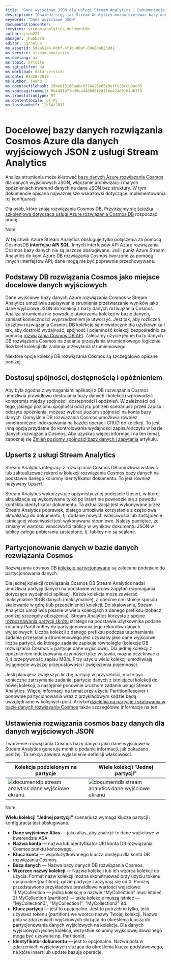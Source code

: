 ```yaml
---
title: "Dane wyjściowe JSON dla usługi Stream Analytics | Dokumentacja firmy Microsoft"
description: "Dowiedz się, jak Stream Analytics można kierować bazy danych rozwiązania Cosmos Azure dla danych wyjściowych JSON archiwizowania danych i zapytania o małych opóźnieniach na dane JSON bez struktury."
keywords: "Dane wyjściowe JSON"
documentationcenter: 
services: stream-analytics,documentdb
author: jseb225
manager: jhubbard
editor: cgronlun
ms.assetid: 5d2a61a6-0dbf-4f1b-80af-60a80eb25dd1
ms.service: stream-analytics
ms.devlang: na
ms.topic: article
ms.tgt_pltfrm: na
ms.workload: data-services
ms.date: 03/28/2017
ms.author: jeanb
ms.openlocfilehash: 29be0f5100aabe8374a26e6548effe20ccb9ac86
ms.sourcegitcommit: 0e4491b7fdd9ca4408d5f2d41be42a09164db775
ms.translationtype: MT
ms.contentlocale: pl-PL
ms.lasthandoff: 12/14/2017
---
```

# <a name="target-azure-cosmos-db-for-json-output-from-stream-analytics"></a>Docelowej bazy danych rozwiązania Cosmos Azure dla danych wyjściowych JSON z usługi Stream Analytics
Analiza strumienia może kierować [bazy danych Azure rozwiązania Cosmos](https://azure.microsoft.com/services/documentdb/) dla danych wyjściowych JSON, włączanie archiwizacji i małych opóźnieniach kwerend danych na dane JSON bez struktury. W tym dokumencie opisano najważniejsze wskazówki dotyczące implementowania tej konfiguracji.

Dla osób, które znają rozwiązania Cosmos DB, Przyjrzyjmy się [ścieżka szkoleniowa dotycząca usługi Azure rozwiązania Cosmos DB](https://azure.microsoft.com/documentation/learning-paths/documentdb/) rozpocząć pracę. 

> [!Note]
> W tej chwili Azure Stream Analytics obsługuje tylko połączenia za pomocą CosmosDB **interfejsu API SQL**.
> Innych interfejsów API Azure rozwiązania Cosmos bazy danych nie są jeszcze obsługiwane. Jeśli punkt Azure Stream Analytics do kont Azure DB rozwiązania Cosmos tworzone za pomocą innych interfejsów API, dane mogą nie być poprawnie przechowywane. 

## <a name="basics-of-cosmos-db-as-an-output-target"></a>Podstawy DB rozwiązania Cosmos jako miejsce docelowe danych wyjściowych
Dane wyjściowe bazy danych Azure rozwiązania Cosmos w Stream Analytics umożliwia zapisywanie strumienia przetwarzanie wyników jako dane wyjściowe JSON do kolekcji z bazy danych rozwiązania Cosmos. Analiza strumienia nie powoduje utworzenia kolekcji w bazie danych, zamiast konieczności wyprzedzeniem je utworzyć. Jest tak, aby rozliczeń kosztów rozwiązania Cosmos DB kolekcje są niewidoczne dla użytkownika i tak, aby dostroić wydajność, spójność i pojemność kolekcji bezpośrednio za pomocą [rozwiązania Cosmos DB API](https://msdn.microsoft.com/library/azure/dn781481.aspx). Zalecamy użycie jednej bazy danych DB rozwiązania Cosmos na zadanie przesyłania strumieniowego logicznie Rozdziel kolekcji dla zadania przesyłania strumieniowego.

Niektóre opcje kolekcji DB rozwiązania Cosmos są szczegółowo opisane poniżej.

## <a name="tune-consistency-availability-and-latency"></a>Dostosuj spójności, dostępnością i opóźnieniem
Aby była zgodna z wymaganiami aplikacji z DB rozwiązania Cosmos umożliwia prawidłowo dostrajania bazy danych i kolekcji i wprowadzić kompromis między spójności, dostępności i opóźnień. W zależności od tego, jakiego poziomu spójności odczytu potrzeb scenariusz przed zapisu i odczytu opóźnienia, możesz wybrać poziom spójności na konta bazy danych. Domyślnie DB rozwiązania Cosmos umożliwia również synchroniczne indeksowania na każdej operacji CRUD do kolekcji. To jest inną opcją przydatne do kontrolowania wydajności zapisu/odczytu w bazie danych rozwiązania Cosmos. Aby uzyskać więcej informacji na ten temat, zapoznaj się [Zmień poziomy spójności bazy danych i zapytania](../cosmos-db/consistency-levels.md) artykułu.

## <a name="upserts-from-stream-analytics"></a>Upserts z usługi Stream Analytics
Stream Analytics integracji z rozwiązania Cosmos DB umożliwia wstawić lub zaktualizować rekord w kolekcji rozwiązania Cosmos bazy danych na podstawie danego kolumny Identyfikator dokumentu. To jest również nazywany *Upsert*.

Stream Analytics wykorzystuje optymistycznej podejście Upsert, w której aktualizacje są wykonywane tylko po insert nie powiedzie się z powodu konfliktu identyfikator dokumentu. Ta aktualizacja jest wykonywane przez Stream Analytics poprawek, dlatego umożliwia korzystanie z częściowa aktualizacji do dokumentu, tj. dodanie nowych właściwości lub zastąpienie istniejącej właściwości jest wykonywana stopniowo. Należy pamiętać, że zmiany w wartości właściwości tablicy w wyników dokumentu JSON w tablicy całego pobierania zastąpione, tj. tablicy nie są scalane.

## <a name="data-partitioning-in-cosmos-db"></a>Partycjonowanie danych w bazie danych rozwiązania Cosmos
Rozwiązania cosmos DB [kolekcje partycjonowane](../cosmos-db/partition-data.md) są zalecane podejście do partycjonowania danych. 

Dla jednej kolekcji rozwiązania Cosmos DB Stream Analytics nadal umożliwia partycji danych na podstawie wzorców zapytań i wymagania dotyczące wydajności aplikacji. Każda kolekcja może zawierać maksymalnie 10GB danych (maksymalnie), a obecnie nie istnieje sposób skalowanie w górę (lub przepełnienie) kolekcji. Do skalowania, Stream Analytics umożliwia pisanie w wielu kolekcjach z danego prefiksu (zobacz poniżej szczegóły obciążenia). Stream Analytics korzysta z spójne [rozpoznawania partycji skrótu](https://msdn.microsoft.com/library/azure/microsoft.azure.documents.partitioning.hashpartitionresolver.aspx) strategii na podstawie użytkownika podane kolumny PartitionKey do partycjonowania jego rekordów danych wyjściowych. Liczba kolekcji z danego prefiksu podczas uruchamiania zadania przesyłania strumieniowego jest używany jako dane wyjściowe liczba partycji, do którego zadanie zapisuje równoległe (kolekcje DB rozwiązania Cosmos = partycje dane wyjściowe). Dla jednej kolekcji z opóźnieniem indeksowania czynności tylko wstawia, można oczekiwać o 0,4 przepływność zapisu MB/s. Przy użyciu wielu kolekcji umożliwiają osiągnięcie wyższej przepustowości i zwiększenia pojemności.

Jeśli planujesz zwiększyć liczbę partycji w przyszłości, może być konieczne zatrzymanie zadania, partycje danych z istniejącej kolekcji do nowej kolekcji, a następnie ponownie uruchom zadanie usługi Stream Analytics. Więcej informacji na temat przy użyciu PartitionResolver i ponownie partycjonowania wraz z przykładowym kodzie będą uwzględniane w kolejnych post. Artykuł [dzielenia na partycje i skalowania w bazie danych rozwiązania Cosmos](../cosmos-db/sql-api-partition-data.md) także szczegółowe informacje na ten.

## <a name="cosmos-db-settings-for-json-output"></a>Ustawienia rozwiązania cosmos bazy danych dla danych wyjściowych JSON
Tworzenie rozwiązania Cosmos bazy danych jako dane wyjściowe w Stream Analytics generuje monit o podanie informacji, jak pokazano poniżej. Ta sekcja zawiera wyjaśnienie definicji właściwości.

Kolekcja podzielonym na partycje | Wiele kolekcji "Jednej partycji"
---|---
![documentdb stream analytics dane wyjściowe ekranu](media/stream-analytics-documentdb-output/stream-analytics-documentdb-output-1.png) |  ![documentdb stream analytics dane wyjściowe ekranu](media/stream-analytics-documentdb-output/stream-analytics-documentdb-output-2.png)


  
> [!NOTE]
> **Wielu kolekcji "Jednej partycji"** scenariusz wymaga klucza partycji i konfiguracja jest obsługiwana. 

* **Dane wyjściowe Alias** — jako alias, aby znaleźć te dane wyjściowe w kwerendzie ASA  
* **Nazwa konta** — nazwa lub identyfikator URI konta DB rozwiązania Cosmos punktu końcowego.  
* **Klucz konta** — współużytkowanego klucza dostępu dla konta DB rozwiązania Cosmos.  
* **Baza danych** — Nazwa bazy danych DB rozwiązania Cosmos.  
* **Wzorzec nazwy kolekcji** — Nazwa kolekcji lub ich wzorca kolekcji do użycia. Format nazw kolekcji można skonstruować przy użyciu tokenu opcjonalne {partition}, gdzie partycje zaczynają się od 0. Poniżej przedstawiono przykładowe prawidłowe wartości wejściowe:  
  1\) MyCollection — jedną kolekcję o nazwie "MyCollection" musi istnieć.  
  2\) MyCollection {partition} — takie kolekcje muszą istnieć — "MyCollection0", "MyCollection1", "MyCollection2" itd.  
* **Klucz partycji** — jest to opcjonalne. Jest to potrzebne tylko, jeśli używasz tokenu {partition} we wzorcu nazwy Twojej kolekcji. Nazwa pola w zdarzeniach wyjściowych służąca do określenia klucza do partycjonowania danych wyjściowych na kolekcje. Dla danych wyjściowych jednej kolekcji, wszystkie kolumny wyjściowej dowolnego mogą być używane np. PartitionId.  
* **Identyfikator dokumentu** — jest to opcjonalne. Nazwa pola w zdarzeniach wyjściowych służąca do określenia klucza podstawowego, na które insert lub update bazują operacje.  

